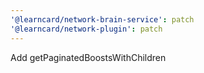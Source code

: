 ```yaml
---
'@learncard/network-brain-service': patch
'@learncard/network-plugin': patch
---
```


Add getPaginatedBoostsWithChildren
